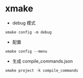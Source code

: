 # xmake

- debug 模式
```shell
xmake config -m debug
```

- 配置
```shell
xmake config --menu
```

- 生成 compile_commands.json
```shell
xmake project -k compile_commands
```
